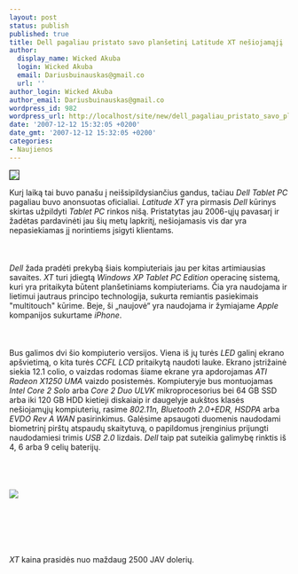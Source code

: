 ```yaml
---
layout: post
status: publish
published: true
title: Dell pagaliau pristato savo planšetinį Latitude XT nešiojamąjį
author:
  display_name: Wicked Akuba
  login: Wicked Akuba
  email: Dariusbuinauskas@gmail.co
  url: ''
author_login: Wicked Akuba
author_email: Dariusbuinauskas@gmail.co
wordpress_id: 982
wordpress_url: http://localhost/site/new/dell_pagaliau_pristato_savo_plansetini_latitude_xt_nesiojamaji/
date: '2007-12-12 15:32:05 +0200'
date_gmt: '2007-12-12 15:32:05 +0200'
categories:
- Naujienos
---
```

<div class="imgright"><img src="http://www.technews.lt/upl/Failai/Latitude-XTsmall.jpg" border="1"></div>
<p>Kurį laiką tai buvo panašu į neišsipildysiančius gandus, tačiau <i>Dell Tablet PC</i> pagaliau buvo anonsuotas oficialiai. <i>Latitude XT</i> yra pirmasis <i>Dell</i> kūrinys skirtas užpildyti <i>Tablet PC</i> rinkos nišą. Pristatytas jau 2006-ųjų pavasarį ir žadėtas pardavinėti jau šių metų lapkritį, nešiojamasis vis dar yra nepasiekiamas jį norintiems įsigyti klientams.<br />
<br><br />
<br><i>Dell</i> žada pradėti prekybą šiais kompiuteriais jau per kitas artimiausias savaites. <i>XT</i> turi įdiegtą <i>Windows XP Tablet PC Edition</i> operacinę sistemą, kuri yra pritaikyta būtent planšetiniams kompiuteriams. Čia yra naudojama ir lietimui jautraus principo technologija, sukurta remiantis pasiekimais &quot;multitouch&quot; kūrime. Beje, ši „naujovė“ yra naudojama ir žymiajame <i>Apple</i> kompanijos sukurtame <i>iPhone</i>.<br />
<br><br />
<br>Bus galimos dvi šio kompiuterio versijos. Viena iš jų turės <i>LED</i> galinį ekrano apšvietimą, o kita turės <i>CCFL LCD</i> pritaikytą naudoti lauke. Ekrano įstrižainė siekia 12.1 colio, o vaizdas rodomas šiame ekrane yra apdorojamas <i>ATI Radeon X1250 UMA</i> vaizdo posistemės. Kompiuteryje bus montuojamas <i>Intel Core 2 Solo</i> arba <i>Core 2 Duo ULVK</i> mikroprocesorius bei 64 GB SSD arba iki 120 GB HDD kietieji diskaiaip ir daugelyje aukštos klasės nešiojamųjų kompiuterių, rasime <i>802.11n, Bluetooth 2.0+EDR, HSDPA</i> arba <i>EVDO Rev A WAN</i> pasirinkimus. Galėsime apsaugoti duomenis naudodami biometrinį pirštų atspaudų skaitytuvą, o papildomus įrenginius prijungti naudodamiesi trimis <i>USB 2.0</i> lizdais. <i>Dell</i> taip pat suteikia galimybę rinktis iš 4, 6 arba 9 celių baterijų.<br />
<br><br />
<br><br><img src="http://www.technews.lt/upl/Failai/Latitude-XTbig.jpg"><br><br />
<br><br />
<br><br />
<br><i>XT</i> kaina prasidės nuo maždaug 2500 JAV dolerių.</p>
